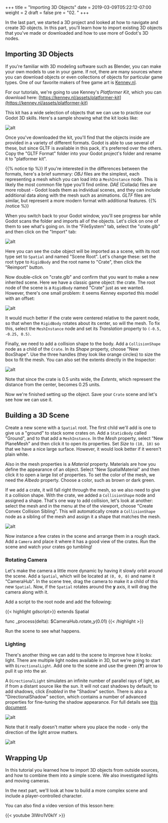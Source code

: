 +++
title = "Importing 3D Objects"
date = 2019-03-09T05:22:12-07:00
weight = 2
draft = false
pre = "02. "
+++

In the last part, we started a 3D
project and looked at how to navigate and create 3D objects. In this part, you'll
learn how to import existing 3D objects that you've made or downloaded and how
to use more of Godot's 3D nodes.

## Importing 3D Objects

If you're familiar with 3D modeling software such as Blender, you can make your
own models to use in your game. If not, there are many sources where you can
download objects or even collections of objects for particular game types. One
of our favorite makers of free game art is [Kenney.nl](https://kenney.nl/).

For our tutorials, we're going to use Kenney's _Platformer Kit_, which you can
download here: [https://kenney.nl/assets/platformer-kit](https://kenney.nl/assets/platformer-kit)

This kit has a wide selection of objects that we can use to practice our Godot
3D skills. Here's a sample showing what the kit looks like:

![alt](/godot_lessons/img/kenney_3d_platform_sample.png)

Once you've downloaded the kit, you'll find that the objects inside are provided
in a variety of different formats. Godot is able to use several of these, but
since GLTF is available in this pack, it's preferred over the others. Copy the
"GLTF Format" folder into your Godot project's folder and rename it to "platformer
kit".

{{% notice tip %}}
If you're interested in the differences between the formats, here's a brief
summary: _OBJ_ files are the simplest, each representing a mesh which you can
load into a `MeshInstance` node. This is likely the most common file type
you'll find online. _DAE_ (Collada) files are more robust -
Godot loads them as individual scenes, and they can include additional data
along with the mesh such as animations. _GLTF_ files are similar, but represent
a more modern format with additional features.
{{% /notice %}}

When you switch back to your Godot window, you'll see progress bar while Godot
scans the folder and imports all of the objects. Let's click on one of them to
see what's going on. In the "FileSystem" tab, select the "crate.glb" and then
click on the "Import" tab:

![alt](/godot_lessons/img/3d_02_01.png)

Here you can see the cube object will be imported as a scene, with its root type
set to `Spatial` and named "Scene Root". Let's change these: set the root type
to `RigidBody` and the root name to "Crate", then click the "Reimport" button.

Now double-click on "crate.glb" and confirm that you want to make a new inherited
scene. Here we have a classic game object: the crate. The root node of the scene
is a `RigidBody` named "Crate" just as we wanted. However, there's one small
problem: it seems Kenney exported this model with an offset:

![alt](/godot_lessons/img/3d_02_02.png)

It would much better if the crate were centered relative to the parent node, so
that when the `RigidBody` rotates about its center, so will the mesh. To fix
this, select the `MeshInstance` node and set its _Translation_ property to
`(-0.5, -0.25, 0.5)`.

Finally, we need to add a collision shape to the body. Add a `CollisionShape`
node as a child of the `Crate`. In its _Shape_ property, choose "New BoxShape".
Use the three handles (they look like orange circles) to size the box to fit
the mesh. You can also set the extents directly in the Inspector:

![alt](/godot_lessons/img/3d_02_03.png)

Note that since the crate is 0.5 units wide, the _Extents_, which represent the
distance from the center, becomes 0.25 units.

Now we're finished setting up the object. Save your `Crate` scene and let's
see how we can use it.

## Building a 3D Scene

Create a new scene with a `Spatial` root. The first child we'll add is one to
give us a "ground" to stack some crates on. Add a `StaticBody` called "Ground",
and to that add a `MeshInstance`. In the _Mesh_ property, select "New PlaneMesh"
and then click it to open its properties. Set _Size_ to `(10, 10)` so that we
have a nice large surface. However, it would look better if it weren't plain
white.

Also in the mesh properties is a _Material_ property. Materials are how you
define the appearance of an object. Select "New SpatialMaterial" and then click
it to open a large list of properties. To set the color of the mesh, we need
the _Albedo_ property. Choose a color, such as brown or dark green.

If we add a crate, it will fall right through the mesh, so we also need to give
it a collision shape. With the crate, we added a `CollisionShape` node and
assigned a shape. That's one way to add collision, let's look at another:
select the mesh and in the menu at the of the viewport, choose "Create
Convex Collision Sibling". This will automatically create a `CollisionShape`
node as a sibling of the mesh and assign it a shape that matches the mesh.

![alt](/godot_lessons/img/3d_02_06.png)

Now instance a few crates in the scene and arrange them in a rough stack. Add
a `Camera` and place it where it has a good view of the crates. Run the scene
and watch your crates go tumbling!

### Rotating Camera

Let's make the camera a little more dynamic by having it slowly orbit around the
scene. Add a `Spatial`, which will be located at `(0, 0, 0)` and name it
"CameraHub". In the scene tree, drag the camera to make it a child of this new
`Spatial`. Now, if the `Spatial` rotates around the **y** axis, it will drag
the camera along with it.

Add a script to the root node and add the following:

{{< highlight gdscript>}}
extends Spatial

func _process(delta):
    $CameraHub.rotate_y(0.01)
{{< /highlight >}}

Run the scene to see what happens.

### Lighting

There's another thing we can add to the scene to improve how it looks: light.
There are multiple light nodes available in 3D, but we're going to start with
`DirectionalLight`. Add one to the scene and use the green (**Y**) arrow to
pull it up into the air.

A `DirectionalLight` simulates an infinite number of parallel rays of light, as
if from a distant source like the sun. It will not cast shadows by default; to
add shadows, click _Enabled_ in the "Shadow" section. There is also a
"DirectionalShadow" section, which contains a number of advanced properties for
fine-tuning the shadow appearance. For full details see [this document](https://docs.godotengine.org/en/latest/tutorials/3d/lights_and_shadows.html).

![alt](/godot_lessons/img/3d_02_05.png)

Note that it really doesn't matter where you place the node - only the
direction of the light arrow matters.

![alt](/godot_lessons/img/3d_02_04.gif)

## Wrapping Up

In this tutorial you learned how to import 3D objects from outside sources, and
how to combine them into a simple scene. We also investigated lights and moving
cameras.

In the next part, we'll look at how to build a more complex scene and include
a player-controlled character.

You can also find a video version of this lesson here:

{{< youtube 3lWro1V0klY >}}
<!--
<iframe width="392" height="221" src="https://www.youtube.com/embed/3lWro1V0klY" frameborder="0" allowfullscreen></iframe> -->